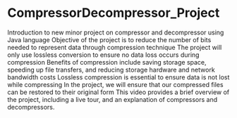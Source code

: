 # CompressorDecompressor_Project
Introduction to new minor project on compressor and decompressor using Java language
Objective of the project is to reduce the number of bits needed to represent data through compression technique
The project will only use lossless conversion to ensure no data loss occurs during compression
Benefits of compression include saving storage space, speeding up file transfers, and reducing storage hardware and network bandwidth costs
Lossless compression is essential to ensure data is not lost while compressing
In the project, we will ensure that our compressed files can be restored to their original form
This video provides a brief overview of the project, including a live tour, and an explanation of compressors and decompressors.
